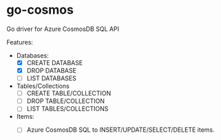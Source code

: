 # go-cosmos
Go driver for Azure CosmosDB SQL API

Features:

- Databases:
  - [x] CREATE DATABASE
  - [x] DROP DATABASE
  - [ ] LIST DATABASES
- Tables/Collections
  - [ ] CREATE TABLE/COLLECTION
  - [ ] DROP TABLE/COLLECTION
  - [ ] LIST TABLES/COLLECTIONS
- Items:
  - [ ] Azure CosmosDB SQL to INSERT/UPDATE/SELECT/DELETE items.
    